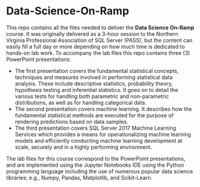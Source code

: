 # Data-Science-On-Ramp
This repo contains all the files needed to deliver the **Data Science On-Ramp** course.  It was originally delivered as a 3-hour session to the Northern Virginia Professional Association of SQL Server (PASS), but the content can easily fill a full day or more depending on how much time is dedicated to hands-on lab work.  To accompany the lab files this repo contains three (3) PowerPoint presentations:
* The first presentation covers the fundamental statistical concepts, techniques and measures involved in performing statistical data analysis.  These include descriptive statistics, probability theory, hypothesis testing and inferential statistics.  It goes on to detail the various tests for handling both parametric and non-parametric distributions, as well as for handling categorical data.
* The second presentation covers machine learning.  It describes how the fundamental statistical methods are executed for the purpose of rendering predictions based on data samples.
* The third presentation covers SQL Server 2017 Machine Learning Services which provides a means for operationalizing machine learning models and efficiently conducting machine learning development at scale, securely and in a highly performing environment.

The lab files for this course correspond to the PowerPoint presentations, and are implemented using the Jupyter Notebooks IDE using the Python programming language including the use of numerous popular data science libraries; e.g., Numpy, Pandas, Matplotlib, and Scikit-Learn.
